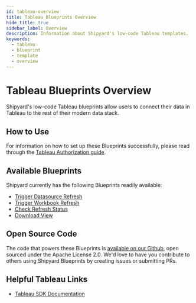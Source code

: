 ```yaml
---
id: tableau-overview
title: Tableau Blueprints Overview
hide_title: true
sidebar_label: Overview
description: Information about Shipyard's low-code Tableau templates.
keywords:
  - tableau
  - blueprint
  - template
  - overview
---
```


# Tableau Blueprints Overview

Shipyard's low-code Tableau blueprints allow users to connect their data in Tableau to the rest of their modern data stack.

## How to Use
For information on how to set up these Blueprints successfully, please read through the [Tableau Authorization guide](tableau-authorization.md).

## Available Blueprints
Shipyard currently has the following Blueprints readily available:
- [Trigger Datasource Refresh](tableau-trigger-datasource-refresh.md)
- [Trigger Workbook Refresh](tableau-trigger-workbook-refresh.md)
- [Check Refresh Status](tableau-check-refresh-status.md)
- [Download View](tableau-download-view.md)

## Open Source Code
The code that powers these Blueprints is [available on our Github](https://github.com/shipyardapp/tableau-blueprints), open sourced under the Apache License 2.0. We'd love to have you contribute to others using Shipyard Blueprints by creating issues or submitting PRs.

## Helpful Tableau Links
- [Tableau SDK Documentation](https://tableau.github.io/server-client-python/docs/)  